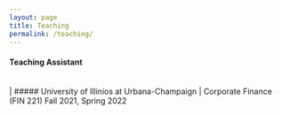 ```yaml
---
layout: page
title: Teaching
permalink: /teaching/
---
```


#### Teaching Assistant <br>
<br>
| ##### University of Illinios at Urbana-Champaign
|     Corporate Finance (FIN 221)                 Fall 2021, Spring 2022
